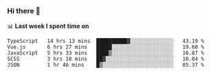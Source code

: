 ### Hi there 👋

<!--
**DBvc/DBvc** is a ✨ _special_ ✨ repository because its `README.md` (this file) appears on your GitHub profile.

Here are some ideas to get you started:

- 🔭 I’m currently working on ...
- 🌱 I’m currently learning ...
- 👯 I’m looking to collaborate on ...
- 🤔 I’m looking for help with ...
- 💬 Ask me about ...
- 📫 How to reach me: ...
- 😄 Pronouns: ...
- ⚡ Fun fact: ...
-->

📊 **Last week I spent time on**
<!--START_SECTION:waka-->
```text
TypeScript   14 hrs 13 mins  ██████████▓░░░░░░░░░░░░░░   43.19 % 
Vue.js       6 hrs 27 mins   █████░░░░░░░░░░░░░░░░░░░░   19.60 % 
JavaScript   5 hrs 33 mins   ████▒░░░░░░░░░░░░░░░░░░░░   16.87 % 
SCSS         3 hrs 18 mins   ██▓░░░░░░░░░░░░░░░░░░░░░░   10.04 % 
JSON         1 hr 46 mins    █▒░░░░░░░░░░░░░░░░░░░░░░░   05.37 % 
```
<!--END_SECTION:waka-->
